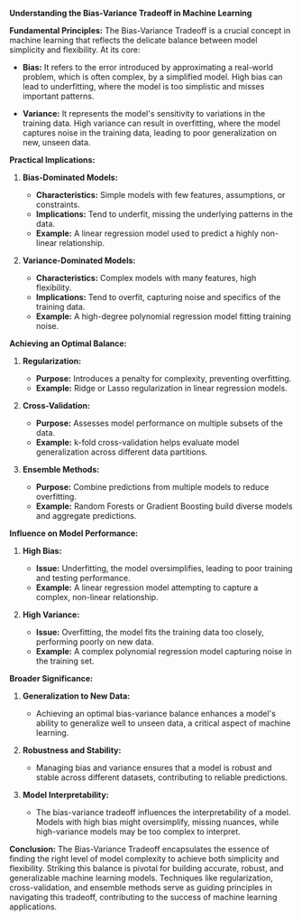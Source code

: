**Understanding the Bias-Variance Tradeoff in Machine Learning**

**Fundamental Principles:**
The Bias-Variance Tradeoff is a crucial concept in machine learning that reflects the delicate balance between model simplicity and flexibility. At its core:

- **Bias:** It refers to the error introduced by approximating a real-world problem, which is often complex, by a simplified model. High bias can lead to underfitting, where the model is too simplistic and misses important patterns.

- **Variance:** It represents the model's sensitivity to variations in the training data. High variance can result in overfitting, where the model captures noise in the training data, leading to poor generalization on new, unseen data.

**Practical Implications:**
1. **Bias-Dominated Models:**
   - **Characteristics:** Simple models with few features, assumptions, or constraints.
   - **Implications:** Tend to underfit, missing the underlying patterns in the data.
   - **Example:** A linear regression model used to predict a highly non-linear relationship.

2. **Variance-Dominated Models:**
   - **Characteristics:** Complex models with many features, high flexibility.
   - **Implications:** Tend to overfit, capturing noise and specifics of the training data.
   - **Example:** A high-degree polynomial regression model fitting training noise.

**Achieving an Optimal Balance:**
1. **Regularization:**
   - **Purpose:** Introduces a penalty for complexity, preventing overfitting.
   - **Example:** Ridge or Lasso regularization in linear regression models.

2. **Cross-Validation:**
   - **Purpose:** Assesses model performance on multiple subsets of the data.
   - **Example:** k-fold cross-validation helps evaluate model generalization across different data partitions.

3. **Ensemble Methods:**
   - **Purpose:** Combine predictions from multiple models to reduce overfitting.
   - **Example:** Random Forests or Gradient Boosting build diverse models and aggregate predictions.

**Influence on Model Performance:**
1. **High Bias:**
   - **Issue:** Underfitting, the model oversimplifies, leading to poor training and testing performance.
   - **Example:** A linear regression model attempting to capture a complex, non-linear relationship.

2. **High Variance:**
   - **Issue:** Overfitting, the model fits the training data too closely, performing poorly on new data.
   - **Example:** A complex polynomial regression model capturing noise in the training set.

**Broader Significance:**
1. **Generalization to New Data:**
   - Achieving an optimal bias-variance balance enhances a model's ability to generalize well to unseen data, a critical aspect of machine learning.

2. **Robustness and Stability:**
   - Managing bias and variance ensures that a model is robust and stable across different datasets, contributing to reliable predictions.

3. **Model Interpretability:**
   - The bias-variance tradeoff influences the interpretability of a model. Models with high bias might oversimplify, missing nuances, while high-variance models may be too complex to interpret.

**Conclusion:**
The Bias-Variance Tradeoff encapsulates the essence of finding the right level of model complexity to achieve both simplicity and flexibility. Striking this balance is pivotal for building accurate, robust, and generalizable machine learning models. Techniques like regularization, cross-validation, and ensemble methods serve as guiding principles in navigating this tradeoff, contributing to the success of machine learning applications.